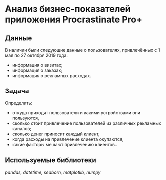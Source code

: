 # Анализ бизнес-показателей приложения Procrastinate Pro+


## Данные

В наличии были следующие данные о пользователях, привлечённых с 1 мая по 27 октября 2019 года:
- информация о визитах;
- информация о заказах;
- информация о рекламных расходах.

## Задача

Определить:

- откуда приходят пользователи и какими устройствами они пользуются,
- сколько стоит привлечение пользователей из различных рекламных каналов;
- сколько денег приносит каждый клиент,
- когда расходы на привлечение клиента окупаются,
- какие факторы мешают привлечению клиентов..  

## Используемые библиотеки
*pandas, datetime, seaborn, matplotlib, numpy*
